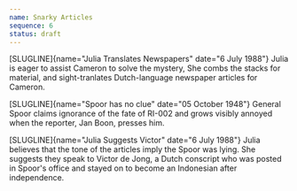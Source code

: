```yaml
---
name: Snarky Articles
sequence: 6
status: draft
---
```


[SLUGLINE]{name="Julia Translates Newspapers" date="6 July 1988"} Julia
is eager to assist Cameron to solve the mystery, She combs the stacks for material, and sight-tranlates
Dutch-language newspaper articles for Cameron. 

[SLUGLINE]{name="Spoor has no clue" date="05 October 1948"} General
Spoor claims ignorance of the fate of RI-002 and grows visibly annoyed
when the reporter, Jan Boon, presses him.

[SLUGLINE]{name="Julia Suggests Victor" date="6 July 1988"} Julia believes that the tone of the articles imply the Spoor was lying. She suggests they speak to Victor de Jong, a Dutch conscript who was posted
in Spoor's office and stayed on to become an Indonesian after independence.

 

